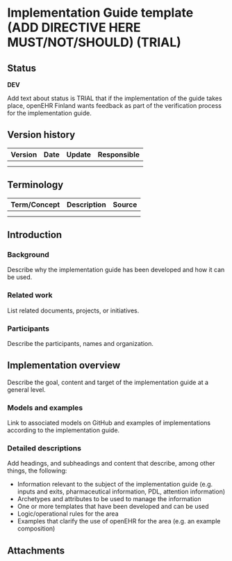 # Implementation Guide template (ADD DIRECTIVE HERE MUST/NOT/SHOULD) (TRIAL)

## Status

**DEV**

Add text about status is TRIAL that if the implementation of the guide takes place, openEHR Finland wants feedback as part of the verification process for the implementation guide.

## Version history

| Version | Date | Update | Responsible
| --- | --- | --- | --- |
|  |  |  |  |
|  |  |  |  |

## Terminology

| Term/Concept | Description | Source |
| --- | --- | --- |
|  |  |  |
|  |  |  |

## Introduction

 
### Background

Describe why the implementation guide has been developed and how it can be used.

### Related work

List related documents, projects, or initiatives.

### Participants

Describe the participants, names and organization.

## Implementation overview

Describe the goal, content and target of the implementation guide at a general level.

### Models and examples

Link to associated models on GitHub and examples of implementations according to the implementation guide.

### Detailed descriptions

Add headings, and subheadings and content that describe, among other things, the following:
- Information relevant to the subject of the implementation guide (e.g. inputs and exits, pharmaceutical information, PDL, attention information)
- Archetypes and attributes to be used to manage the information
- One or more templates that have been developed and can be used 
- Logic/operational rules for the area 
- Examples that clarify the use of openEHR for the area (e.g. an example composition)

## Attachments
 
